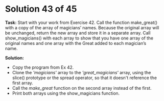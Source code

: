 # Solution 43 of 45

**Task:** Start with your work from Exercise 42. Call the function make_great() with a copy of the array of magicians’ names. Because the original array will be unchanged, return the new array and store it in a separate array. Call show_magicians() with each array to show that you have one array of the original
names and one array with the Great added to each magician’s name.

**Solution:**
- Copy the program from Ex 42.
- Clone the *'magicians'* array to the *'great_magicians'* array, using the slice() prototype or the spread operator, so that it doesn't reference the first array.
- Call the *make_great* function on the second array instead of the first.
- Print both arrays using the show_magicians function.